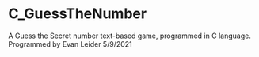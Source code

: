 # C_GuessTheNumber
 A Guess the Secret number text-based game, programmed in C language.
 Programmed by Evan Leider 5/9/2021
